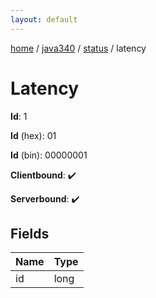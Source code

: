 ```yaml
---
layout: default
---
```


[home](/)  /  [java340](/protocol/java340)  /  [status](/protocol/java340/status)  /  latency

# Latency

**Id**: 1

**Id** (hex): 01

**Id** (bin): 00000001

**Clientbound**: ✔️

**Serverbound**: ✔️

## Fields

Name | Type
---|---
id | long
